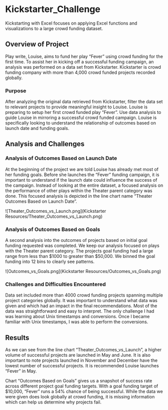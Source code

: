 # Kickstarter_Challenge
Kickstarting with Excel focuses on applying Excel functions and visualizations to a large crowd funding dataset.  
## Overview of Project
Play write, Louise, aims to fund her play “Fever” using crowd funding for the first time.  To assist her in kicking off a successful funding campaign, an analysis was performed on a data set from Kickstarter.  Kickstarter is crowd funding company with more than 4,000 crowd funded projects recorded globally.  
### Purpose
After analyzing the original data retrieved from Kickstarter, filter the data set to relevant projects to provide meaningful insight to Louise.  Louise is preparing to setup her first crowd funded play “Fever”. Use data analysis to guide Louise in mirroring a successful crowd funded campaign.  Louise is specifically looking to understand the relationship of outcomes based on launch date and funding goals.   
## Analysis and Challenges
### Analysis of Outcomes Based on Launch Date 
At the beginning of the project we are told Louise has already met most of her funding goals. Before she launches the “Fever” funding campaign, it is important to understand if the launch date could influence the success of the campaign.  Instead of looking at the entire dataset, a focused analysis on the performance of other plays within the Theater parent category was done.  This focused analysis is depicted in the line chart name “Theater Outcomes Based on Launch Date”.

![Theater_Outcomes_vs_Launch.png](Kickstarter Resources/Theater_Outcomes_vs_Launch.png)   

### Analysis of Outcomes Based on Goals
A second analysis into the outcomes of projects based on initial goal funding requested was completed.   We keep our analysis focused on plays with the Theater parent category.  The projects goal funding had a large range from less than $1000 to greater than $50,000.  We binned the goal funding into 12 bins to clearly see patterns.    

![Outcomes_vs_Goals.png](Kickstarter Resources/Outcomes_vs_Goals.png)

### Challenges and Difficulties Encountered
Data set included more than 4000 crowd funding projects spanning multiple project categories globally.  It was important to understand what data was given and which had an impact in the final recommendations.  Most of the data was straightforward and easy to interpret.  The only challenge I had was learning about Unix timestamps and conversions.  Once I became familiar with Unix timestamps, I was able to perform the conversions. 

## Results
As we can see from the line chart “Theater_Outcomes_vs_Launch”, a higher volume of successful projects are launched in May and June.  It is also important to note projects launched in November and December have the lowest number of successful projects.  It is recommended Louise launches “Fever” in May.  

Chart “Outcomes Based on Goals” gives us a snapshot of success rate across different project goal funding targets.  With a goal funding target of $10,000, “Fever” runs a 54% chance of being successful. While the data we were given does look globally at crowd funding, it is missing information which can help us determine why projects fail. 
